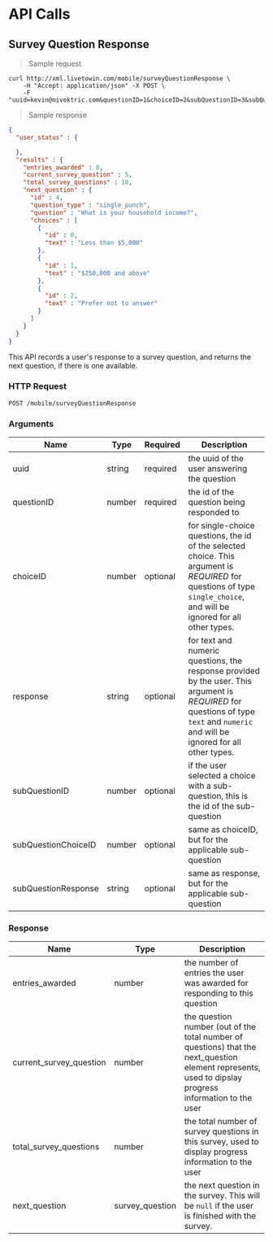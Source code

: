 # API Calls

## Survey Question Response

> Sample request

```shell
curl http://xml.livetowin.com/mobile/surveyQuestionResponse \
    -H "Accept: application/json" -X POST \
    -F "uuid=kevin@nivektric.com&questionID=1&choiceID=2&subQuestionID=3&subQuestionResonse=foo"
```

> Sample response

```json
{
  "user_status" : {

  },
  "results" : {
    "entries_awarded" : 0,
    "current_survey_question" : 5,
    "total_survey_questions" : 10,
    "next_question" : {
      "id" : 4,
      "question_type" : "single_punch",
      "question" : "What is your household income?",
      "choices" : [
        {
          "id" : 0,
          "text" : "Less than $5,000"
        },
        {
          "id" : 1,
          "text" : "$250,000 and above"
        },
        {
          "id" : 2,
          "text" : "Prefer not to answer"
        }
      ]
    }
  }
}
```

This API records a user's response to a survey question, and returns the next question, if there is one available.

### HTTP Request

`POST /mobile/surveyQuestionResponse`

### Arguments

Name | Type | Required | Description
---- | ---- | -------- | -----------
uuid | string | required | the uuid of the user answering the question
questionID | number | required | the id of the question being responded to
choiceID | number | optional | for single-choice questions, the id of the selected choice. This argument is *REQUIRED* for questions of type `single_choice`, and will be ignored for all other types.
response | string | optional | for text and numeric questions, the response provided by the user. This argument is *REQUIRED* for questions of type `text` and `numeric` and will be ignored for all other types.
subQuestionID | number | optional | if the user selected a choice with a sub-question, this is the id of the sub-question
subQuestionChoiceID | number | optional | same as choiceID, but for the applicable sub-question
subQuestionResponse | string | optional | same as response, but for the applicable sub-question

### Response

Name | Type |  Description
---- | ---- | -----------
entries_awarded | number | the number of entries the user was awarded for responding to this question
current_survey_question | number | the question number (out of the total number of questions) that the next_question element represents, used to dipslay progress information to the user
total_survey_questions | number | the total number of survey questions in this survey, used to display progress information to the user
next_question | survey_question | the next question in the survey. This will be `null` if the user is finished with the survey.